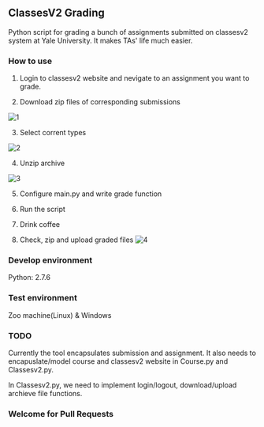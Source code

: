 ## ClassesV2 Grading

Python script for grading a bunch of assignments submitted on classesv2 system at Yale University. It makes TAs' life much easier.

### How to use

1. Login to classesv2 website and nevigate to an assignment you want to grade.


2. Download zip files of corresponding submissions

![1]

3. Select corrent types

![2]

4. Unzip archive 

![3]

5. Configure main.py and write grade function

6. Run the script

7. Drink coffee

8. Check, zip and upload graded files
![4]



### Develop environment
Python: 2.7.6

### Test environment

Zoo machine(Linux) & Windows 


### TODO

Currently the tool encapsulates submission and assignment. It also needs to encapuslate/model course and classesv2 website in Course.py and Classesv2.py.

In Classesv2.py, we need to implement login/logout, download/upload archieve file functions.


### Welcome for Pull Requests


[1]: http://i.imgur.com/M4Vh5ZC.png
[2]: http://i.imgur.com/bm6F6mx.png
[3]: http://i.imgur.com/ENqF37e.png
[4]: http://i.imgur.com/xAN1vm8.png
